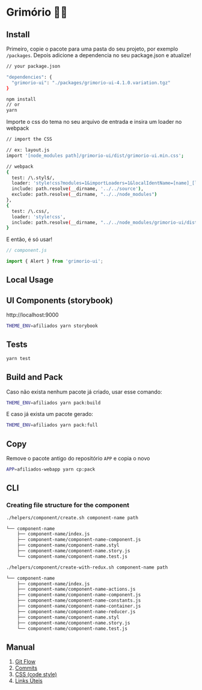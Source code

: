 # Grimório 📜✨

## Install
Primeiro, copie o pacote para uma pasta do seu projeto, por exemplo `/packages`. Depois adicione a dependencia no seu package.json e atualize!

```bash
// your package.json

"dependencies": {
  "grimorio-ui": "./packages/grimorio-ui-4.1.0.variation.tgz"
}
```

```bash
npm install
// or
yarn
```

Importe o css do tema no seu arquivo de entrada e insira um loader no webpack

```bash
// import the CSS

// ex: layout.js
import '[node_modules path]/grimorio-ui/dist/grimorio-ui.min.css';

// webpack
{
  test: /\.styl$/,
  loader: 'style!css?modules=1&importLoaders=1&localIdentName=[name]_[local]_[hash:base64:5]!postcss!stylus?sourceMap',
  include: path.resolve(__dirname, '../../source'),
  exclude: path.resolve(__dirname, "../../node_modules")
},
{
  test: /\.css/,
  loader: 'style!css',
  include: path.resolve(__dirname, "../../node_modules/grimorio-ui/dist/")
}
```
E então, é só usar!

```js
// component.js

import { Alert } from 'grimorio-ui';
```

## Local Usage

## UI Components (storybook)

http://localhost:9000

```bash
THEME_ENV=afiliados yarn storybook
```

## Tests

```bash
yarn test
```

## Build and Pack
Caso não exista nenhum pacote já criado, usar esse comando:

```bash
THEME_ENV=afiliados yarn pack:build
```
E caso já exista um pacote gerado:

```bash
THEME_ENV=afiliados yarn pack:full
```

## Copy
Remove o pacote antigo do repositório `APP` e copia o novo

```bash
APP=afiliados-webapp yarn cp:pack
```

## CLI

### Creating file structure for the component

```bash
./helpers/component/create.sh component-name path
```
```sh
└── component-name
    ├── component-name/index.js
    ├── component-name/component-name-component.js
    ├── component-name/component-name.styl
    ├── component-name/component-name.story.js
    └── component-name/component-name.test.js
```

```bash
./helpers/component/create-with-redux.sh component-name path
```
```sh
└── component-name
    ├── component-name/index.js
    ├── component-name/component-name-actions.js
    ├── component-name/component-name-component.js
    ├── component-name/component-name-constants.js
    ├── component-name/component-name-container.js
    ├── component-name/component-name-reducer.js
    ├── component-name/component-name.styl
    ├── component-name/component-name.story.js
    └── component-name/component-name.test.js
```

## Manual

1. [Git Flow](./docs/01-git-flow.md)
2. [Commits](./docs/02-commits.md)
3. [CSS (code style)](./docs/03-css-code-style.md)
4. [Links Úteis](./docs/04-javascript-code-style.md)


